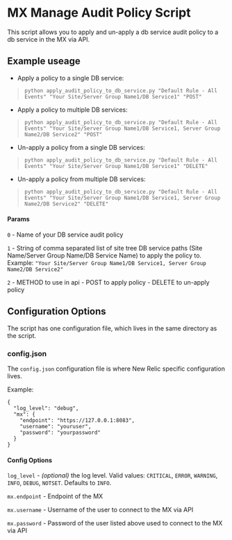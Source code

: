 # MX Manage Audit Policy Script

This script allows you to apply and un-apply a db service audit policy to a db service in the MX via API. 

## Example useage
  - Apply a policy to a single DB service:
  >`python apply_audit_policy_to_db_service.py "Default Rule - All Events" "Your Site/Server Group Name1/DB Service1" "POST"`
 
  - Apply a policy to multiple DB services:
  >`python apply_audit_policy_to_db_service.py "Default Rule - All Events" "Your Site/Server Group Name1/DB Service1, Server Group Name2/DB Service2" "POST"`

  - Un-apply a policy from a single DB services:
  >`python apply_audit_policy_to_db_service.py "Default Rule - All Events" "Your Site/Server Group Name1/DB Service1" "DELETE"`

  - Un-apply a policy from multiple DB services:
  >`python apply_audit_policy_to_db_service.py "Default Rule - All Events" "Your Site/Server Group Name1/DB Service1, Server Group Name2/DB Service2" "DELETE"`


#### Params ####

`0` - Name of your DB service audit policy 

`1` - String of comma separated list of site tree DB service paths (Site Name/Server Group Name/DB Service Name) to apply the policy to. Example:
  `"Your Site/Server Group Name1/DB Service1, Server Group Name2/DB Service2"`

`2` - METHOD to use in api
      - POST to apply policy 
      - DELETE to un-apply policy 

## Configuration Options ##

The script has one configuration file, which lives in the same directory as the script.

### config.json ###

The `config.json` configuration file is where New Relic specific configuration lives. 

Example:

```
{
  "log_level": "debug",
  "mx": {
    "endpoint": "https://127.0.0.1:8083",
    "username": "youruser",
    "password": "yourpassword"
  }
}
```

#### Config Options ####

`log_level` - _(optional)_ the log level. Valid values: `CRITICAL`, `ERROR`, `WARNING`, `INFO`, `DEBUG`, `NOTSET`. Defaults to `INFO`.

`mx.endpoint` - Endpoint of the MX

`mx.username` - Username of the user to connect to the MX via API

`mx.password` - Password of the user listed above used to connect to the MX via API
